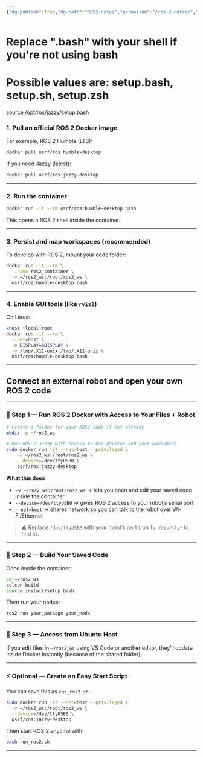 ```yaml
---
{"dg-publish":true,"dg-path":"ROS2-notes","permalink":"/ros-2-notes/","title":" ROS-2 notes"}
---
```



# Replace ".bash" with your shell if you're not using bash
# Possible values are: setup.bash, setup.sh, setup.zsh
source /opt/ros/jazzy/setup.bash

### 1. Pull an official ROS 2 Docker image

For example, ROS 2 Humble (LTS):

```bash
docker pull osrf/ros:humble-desktop
```

If you need Jazzy (latest):

```bash
docker pull osrf/ros:jazzy-desktop
```

---

### 2. Run the container

```bash
docker run -it --rm osrf/ros:humble-desktop bash
```

This opens a ROS 2 shell inside the container.

---

### 3. Persist and map workspaces (recommended)

To develop with ROS 2, mount your code folder:

```bash
docker run -it --rm \
  --name ros2_container \
  -v ~/ros2_ws:/root/ros2_ws \
  osrf/ros:humble-desktop bash
```

---

### 4. Enable GUI tools (like `rviz2`)

On Linux:

```bash
xhost +local:root
docker run -it --rm \
  --net=host \
  -e DISPLAY=$DISPLAY \
  -v /tmp/.X11-unix:/tmp/.X11-unix \
  osrf/ros:humble-desktop bash
```

---

## **Connect an external robot** and **open your own ROS 2 code**

---

### 🧩 Step 1 — Run ROS 2 Docker with Access to Your Files + Robot

```bash
# Create a folder for your ROS2 code if not already
mkdir -p ~/ros2_ws

# Run ROS 2 Jazzy with access to USB devices and your workspace
sudo docker run -it --net=host --privileged \
    -v ~/ros2_ws:/root/ros2_ws \
    --device=/dev/ttyUSB0 \
    osrf/ros:jazzy-desktop
```

**What this does**

- `-v ~/ros2_ws:/root/ros2_ws` → lets you open and edit your saved code inside the container
- `--device=/dev/ttyUSB0` → gives ROS 2 access to your robot’s serial port
- `--net=host` → shares network so you can talk to the robot over Wi-Fi/Ethernet

> ⚠️ Replace `/dev/ttyUSB0` with your robot’s port (run `ls /dev/tty*` to find it).

---

### 🧠 Step 2 — Build Your Saved Code

Once inside the container:

```bash
cd ~/ros2_ws
colcon build
source install/setup.bash
```

Then run your nodes:

```bash
ros2 run your_package your_node
```

---

### 🧰 Step 3 — Access from Ubuntu Host

If you edit files in `~/ros2_ws` using VS Code or another editor, they’ll update inside Docker instantly (because of the shared folder).

---

### ⚡ Optional — Create an Easy Start Script

You can save this as `run_ros2.sh`:

```bash
sudo docker run -it --net=host --privileged \
  -v ~/ros2_ws:/root/ros2_ws \
  --device=/dev/ttyUSB0 \
  osrf/ros:jazzy-desktop
```

Then start ROS 2 anytime with:

```bash
bash run_ros2.sh
```

---
